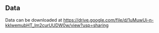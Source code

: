 ## Data
Data can be downloaded at https://drive.google.com/file/d/1uMuwUi-n-kklwemubHT_Im2curUUDW0w/view?usp=sharing
